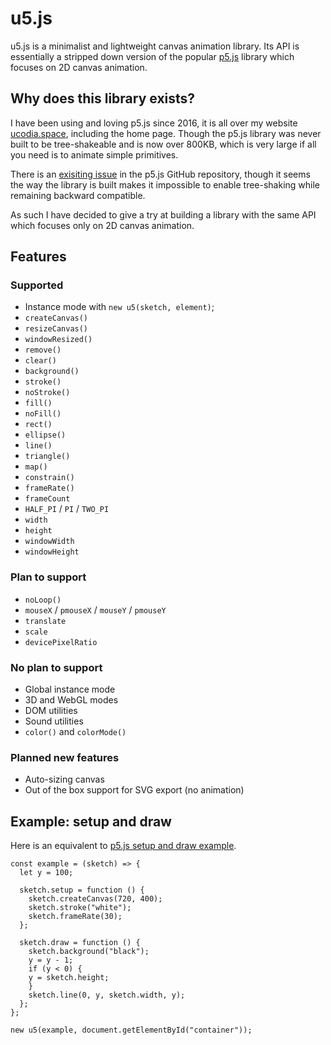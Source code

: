 # u5.js

u5.js is a minimalist and lightweight canvas animation library. Its API is essentially a stripped down version of the popular [p5.js](https://github.com/processing/p5.js) library which focuses on 2D canvas animation.

## Why does this library exists?

I have been using and loving p5.js since 2016, it is all over my website [ucodia.space](https://ucodia.space), including the home page. Though the p5.js library was never built to be tree-shakeable and is now over 800KB, which is very large if all you need is to animate simple primitives.

There is an [exisiting issue](https://github.com/processing/p5.js/issues/5740) in the p5.js GitHub repository, though it seems the way the library is built makes it impossible to enable tree-shaking while remaining backward compatible.

As such I have decided to give a try at building a library with the same API which focuses only on 2D canvas animation.

## Features

### Supported

- Instance mode with `new u5(sketch, element)`;
- `createCanvas()`
- `resizeCanvas()`
- `windowResized()`
- `remove()`
- `clear()`
- `background()`
- `stroke()`
- `noStroke()`
- `fill()`
- `noFill()`
- `rect()`
- `ellipse()`
- `line()`
- `triangle()`
- `map()`
- `constrain()`
- `frameRate()`
- `frameCount`
- `HALF_PI` / `PI` / `TWO_PI`
- `width`
- `height`
- `windowWidth`
- `windowHeight`

### Plan to support

- `noLoop()`
- `mouseX` / `pmouseX` / `mouseY` / `pmouseY`
- `translate`
- `scale`
- `devicePixelRatio`

### No plan to support

- Global instance mode
- 3D and WebGL modes
- DOM utilities
- Sound utilities
- `color()` and `colorMode()`

### Planned new features

- Auto-sizing canvas
- Out of the box support for SVG export (no animation)

## Example: setup and draw

Here is an equivalent to [p5.js setup and draw example](https://p5js.org/examples/structure-setup-and-draw.html).

```
const example = (sketch) => {
  let y = 100;

  sketch.setup = function () {
    sketch.createCanvas(720, 400);
    sketch.stroke("white");
    sketch.frameRate(30);
  };

  sketch.draw = function () {
    sketch.background("black");
    y = y - 1;
    if (y < 0) {
    y = sketch.height;
    }
    sketch.line(0, y, sketch.width, y);
  };
};

new u5(example, document.getElementById("container"));
```